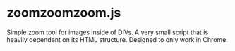 # zoomzoomzoom.js
Simple zoom tool for images inside of DIVs. A very small script that is heavily dependent on its HTML structure. Designed to only work in Chrome.
